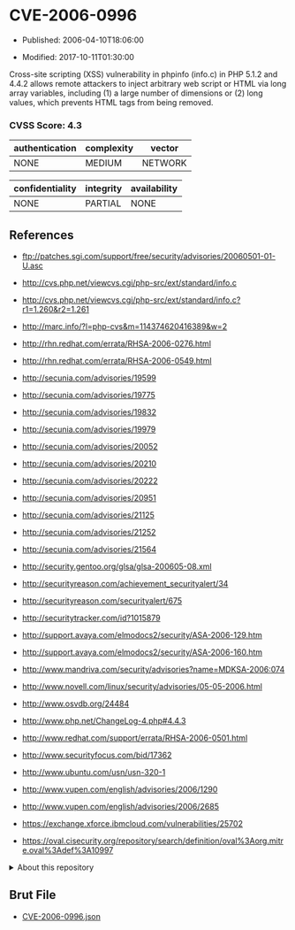 # CVE-2006-0996

- Published: 2006-04-10T18:06:00

- Modified: 2017-10-11T01:30:00

Cross-site scripting (XSS) vulnerability in phpinfo (info.c) in PHP 5.1.2 and 4.4.2 allows remote attackers to inject arbitrary web script or HTML via long array variables, including (1) a large number of dimensions or (2) long values, which prevents HTML tags from being removed.

### CVSS Score: **4.3**

| authentication | complexity | vector |
| --- | --- | --- |
| NONE | MEDIUM | NETWORK |

| confidentiality | integrity | availability |
| --- | --- | --- |
| NONE | PARTIAL | NONE |

## References

* ftp://patches.sgi.com/support/free/security/advisories/20060501-01-U.asc

* http://cvs.php.net/viewcvs.cgi/php-src/ext/standard/info.c

* http://cvs.php.net/viewcvs.cgi/php-src/ext/standard/info.c?r1=1.260&r2=1.261

* http://marc.info/?l=php-cvs&m=114374620416389&w=2

* http://rhn.redhat.com/errata/RHSA-2006-0276.html

* http://rhn.redhat.com/errata/RHSA-2006-0549.html

* http://secunia.com/advisories/19599

* http://secunia.com/advisories/19775

* http://secunia.com/advisories/19832

* http://secunia.com/advisories/19979

* http://secunia.com/advisories/20052

* http://secunia.com/advisories/20210

* http://secunia.com/advisories/20222

* http://secunia.com/advisories/20951

* http://secunia.com/advisories/21125

* http://secunia.com/advisories/21252

* http://secunia.com/advisories/21564

* http://security.gentoo.org/glsa/glsa-200605-08.xml

* http://securityreason.com/achievement_securityalert/34

* http://securityreason.com/securityalert/675

* http://securitytracker.com/id?1015879

* http://support.avaya.com/elmodocs2/security/ASA-2006-129.htm

* http://support.avaya.com/elmodocs2/security/ASA-2006-160.htm

* http://www.mandriva.com/security/advisories?name=MDKSA-2006:074

* http://www.novell.com/linux/security/advisories/05-05-2006.html

* http://www.osvdb.org/24484

* http://www.php.net/ChangeLog-4.php#4.4.3

* http://www.redhat.com/support/errata/RHSA-2006-0501.html

* http://www.securityfocus.com/bid/17362

* http://www.ubuntu.com/usn/usn-320-1

* http://www.vupen.com/english/advisories/2006/1290

* http://www.vupen.com/english/advisories/2006/2685

* https://exchange.xforce.ibmcloud.com/vulnerabilities/25702

* https://oval.cisecurity.org/repository/search/definition/oval%3Aorg.mitre.oval%3Adef%3A10997

<details>
<summary>About this repository</summary> 

  This repository is part of the project [Live Hack CVE](https://github.com/Live-Hack-CVE). Main website can be found [www.live-hack.org](https://www.live-hack.org) 
  
  Made by [Sn0wAlice](https://github.com/Sn0wAlice) for the people that care about security and need to have a feed of the latest CVEs. Hope you enjoy it, don't forget to star the repo and follow me on [Twitter](https://twitter.com/Sn0wAlice) and [Github](https://github.com/Sn0wAlice). And that is my [personnal website](https://www.alice-snow.me/)

  - [Home Page](https://github.com/Live-Hack-CVE)
  - [Framework](https://github.com/Live-Hack-CVE/cve-framework)
  - [CVE database](https://github.com/Live-Hack-CVE/full_database)
  - [Changelog](https://github.com/Live-Hack-CVE/Changelog)
</details>

## Brut File

* [CVE-2006-0996.json](https://raw.githubusercontent.com/Live-Hack-CVE/full_database/main/cves/2006/CVE-2006-0996.json)

